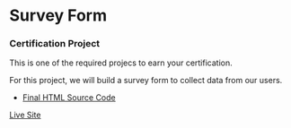 # Survey Form

### Certification Project

This is one of the required projecs to earn your certification.

For this project, we will build a survey form to collect data from our users.

- [Final HTML Source Code]()

[Live Site](https://SurveyForm.certified2003.repl.co)
